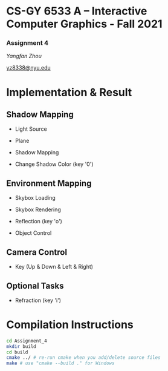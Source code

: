 # CS-GY 6533 A – Interactive Computer Graphics - Fall 2021

### Assignment 4

*Yangfan Zhou*

<yz8338@nyu.edu>

# Implementation & Result

## Shadow Mapping

* Light Source

* Plane

* Shadow Mapping

* Change Shadow Color (key '0')

## Environment Mapping

* Skybox Loading

* Skybox Rendering

* Reflection (key 'o')

* Object Control

## Camera Control

* Key (Up & Down & Left & Right)


## Optional Tasks

* Refraction (key 'i')


# Compilation Instructions

```bash
cd Assignment_4
mkdir build
cd build
cmake ../ # re-run cmake when you add/delete source files
make # use "cmake --build ." for Windows
```
